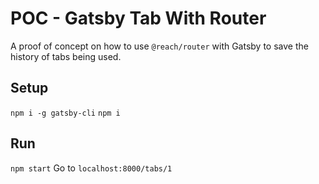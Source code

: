 # POC - Gatsby Tab With Router

A proof of concept on how to use `@reach/router` with Gatsby to save 
the history of tabs being used. 

## Setup 
`npm i -g gatsby-cli`
`npm i`

## Run
`npm start`
Go to `localhost:8000/tabs/1`
